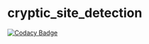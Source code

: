 # cryptic_site_detection
[![Codacy Badge](https://api.codacy.com/project/badge/Grade/a3aa5d5c586e4fcab65deedb036514bb)](https://app.codacy.com/manual/physicshinzui/cryptic_site_detection?utm_source=github.com&utm_medium=referral&utm_content=physicshinzui/cryptic_site_detection&utm_campaign=Badge_Grade_Dashboard)